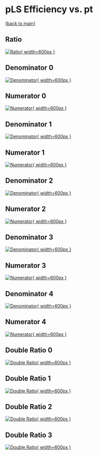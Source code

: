 # pLS Efficiency vs. pt

[[back to main](./)]



## Ratio

[![Ratio](../mtv/var/pLS_vtr_13_0_eff_pt.png){ width=600px }](../mtv/var/pLS_vtr_13_0_eff_pt.pdf)

## Denominator 0

[![Denominator](../mtv/den/pLS_vtr_13_0_eff_pt_den0.png){ width=600px }](../mtv/den/pLS_vtr_13_0_eff_pt_den0.pdf)

## Numerator 0

[![Numerator](../mtv/num/pLS_vtr_13_0_eff_pt_num0.png){ width=600px }](../mtv/num/pLS_vtr_13_0_eff_pt_num0.pdf)

## Denominator 1

[![Denominator](../mtv/den/pLS_vtr_13_0_eff_pt_den1.png){ width=600px }](../mtv/den/pLS_vtr_13_0_eff_pt_den1.pdf)

## Numerator 1

[![Numerator](../mtv/num/pLS_vtr_13_0_eff_pt_num1.png){ width=600px }](../mtv/num/pLS_vtr_13_0_eff_pt_num1.pdf)

## Denominator 2

[![Denominator](../mtv/den/pLS_vtr_13_0_eff_pt_den2.png){ width=600px }](../mtv/den/pLS_vtr_13_0_eff_pt_den2.pdf)

## Numerator 2

[![Numerator](../mtv/num/pLS_vtr_13_0_eff_pt_num2.png){ width=600px }](../mtv/num/pLS_vtr_13_0_eff_pt_num2.pdf)

## Denominator 3

[![Denominator](../mtv/den/pLS_vtr_13_0_eff_pt_den3.png){ width=600px }](../mtv/den/pLS_vtr_13_0_eff_pt_den3.pdf)

## Numerator 3

[![Numerator](../mtv/num/pLS_vtr_13_0_eff_pt_num3.png){ width=600px }](../mtv/num/pLS_vtr_13_0_eff_pt_num3.pdf)

## Denominator 4

[![Denominator](../mtv/den/pLS_vtr_13_0_eff_pt_den4.png){ width=600px }](../mtv/den/pLS_vtr_13_0_eff_pt_den4.pdf)

## Numerator 4

[![Numerator](../mtv/num/pLS_vtr_13_0_eff_pt_num4.png){ width=600px }](../mtv/num/pLS_vtr_13_0_eff_pt_num4.pdf)

## Double Ratio 0

[![Double Ratio](../mtv/ratio/pLS_vtr_13_0_eff_pt_ratio0.png){ width=600px }](../mtv/ratio/pLS_vtr_13_0_eff_pt_ratio0.pdf)

## Double Ratio 1

[![Double Ratio](../mtv/ratio/pLS_vtr_13_0_eff_pt_ratio1.png){ width=600px }](../mtv/ratio/pLS_vtr_13_0_eff_pt_ratio1.pdf)

## Double Ratio 2

[![Double Ratio](../mtv/ratio/pLS_vtr_13_0_eff_pt_ratio2.png){ width=600px }](../mtv/ratio/pLS_vtr_13_0_eff_pt_ratio2.pdf)

## Double Ratio 3

[![Double Ratio](../mtv/ratio/pLS_vtr_13_0_eff_pt_ratio3.png){ width=600px }](../mtv/ratio/pLS_vtr_13_0_eff_pt_ratio3.pdf)

